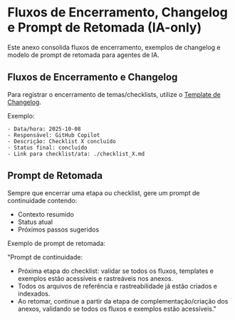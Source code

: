 # Fluxos de Encerramento, Changelog e Prompt de Retomada (IA-only)

Este anexo consolida fluxos de encerramento, exemplos de changelog e modelo de prompt de retomada para agentes de IA.

## Fluxos de Encerramento e Changelog

Para registrar o encerramento de temas/checklists, utilize o [Template de Changelog](./template_changelog.md).

Exemplo:

```
- Data/hora: 2025-10-08
- Responsável: GitHub Copilot
- Descrição: Checklist X concluído
- Status final: concluído
- Link para checklist/ata: ./checklist_X.md
```

## Prompt de Retomada

Sempre que encerrar uma etapa ou checklist, gere um prompt de continuidade contendo:
- Contexto resumido
- Status atual
- Próximos passos sugeridos

Exemplo de prompt de retomada:

"Prompt de continuidade:
- Próxima etapa do checklist: validar se todos os fluxos, templates e exemplos estão acessíveis e rastreáveis nos anexos.
- Todos os arquivos de referência e rastreabilidade já estão criados e indexados.
- Ao retomar, continue a partir da etapa de complementação/criação dos anexos, validando se todos os fluxos e exemplos estão acessíveis."
